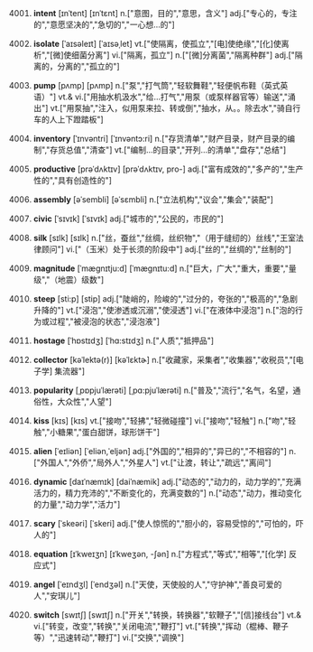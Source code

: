 4001. **intent**
[ɪnˈtent]  [ɪnˈtɛnt]
n.["意图，目的","意思，含义"]  adj.["专心的，专注的","意愿坚决的","急切的","一心想…的"]  

4002. **isolate**
[ˈaɪsəleɪt]  [ˈaɪsəˌlet]
vt.["使隔离，使孤立","[电]使绝缘","[化]使离析","[微]使细菌分离"]  vi.["隔离，孤立"]  n.["[微]分离菌","隔离种群"]  adj.["隔离的，分离的","孤立的"]  

4003. **pump**
[pʌmp]  [pʌmp]
n.["泵","打气筒","轻软舞鞋","轻便帆布鞋（英式英语）"]  vt.& vi.["用抽水机汲水","给…打气","用泵（或泵样器官等）输送","涌出"]  vt.["用泵抽","注入，似用泵来拉、转或倒","抽水，从。。除去水","骑自行车的人上下蹬踏板"]  

4004. **inventory**
[ˈɪnvəntri]  [ˈɪnvəntɔ:ri]
n.["存货清单","财产目录，财产目录的编制","存货总值","清查"]  vt.["编制…的目录","开列…的清单","盘存","总结"]  

4005. **productive**
[prəˈdʌktɪv]  [prəˈdʌktɪv, pro-]
adj.["富有成效的","多产的","生产性的","具有创造性的"]  

4006. **assembly**
[əˈsembli]  [əˈsɛmbli]
n.["立法机构","议会","集会","装配"]  

4007. **civic**
[ˈsɪvɪk]  [ˈsɪvɪk]
adj.["城市的","公民的，市民的"]  

4008. **silk**
[sɪlk]  [sɪlk]
n.["丝，蚕丝","丝绸，丝织物","（用于缝纫的）丝线","王室法律顾问"]  vi.["（玉米）处于长须的阶段中"]  adj.["丝的","丝绸的","丝制的"]  

4009. **magnitude**
[ˈmægnɪtju:d]  [ˈmægnɪtu:d]
n.["巨大，广大","重大，重要","量级","（地震）级数"]  

4010. **steep**
[sti:p]  [stip]
adj.["陡峭的，险峻的","过分的，夸张的","极高的","急剧升降的"]  vt.["浸泡","使渗透或沉溺","使浸透"]  vi.["在液体中浸泡"]  n.["泡的行为或过程","被浸泡的状态","浸泡液"]  

4011. **hostage**
[ˈhɒstɪdʒ]  [ˈhɑ:stɪdʒ]
n.["人质","抵押品"]  

4012. **collector**
[kəˈlektə(r)]  [kəˈlɛktɚ]
n.["收藏家，采集者","收集器","收税员","[电子学] 集流器"]  

4013. **popularity**
[ˌpɒpjuˈlærəti]  [ˌpɑ:pjuˈlærəti]
n.["普及","流行","名气，名望，通俗性，大众性","人望"]  

4014. **kiss**
[kɪs]  [kɪs]
vt.["接吻","轻拂","轻微碰撞"]  vi.["接吻","轻触"]  n.["吻","轻触","小糖果","蛋白甜饼，球形饼干"]  

4015. **alien**
[ˈeɪliən]  [ˈeliən,ˈeljən]
adj.["外国的","相异的","异已的","不相容的"]  n.["外国人","外侨","局外人","外星人"]  vt.["让渡，转让","疏远","离间"]  

4016. **dynamic**
[daɪˈnæmɪk]  [daiˈnæmik]
adj.["动态的","动力的，动力学的","充满活力的，精力充沛的","不断变化的，充满变数的"]  n.["动态","动力，推动变化的力量","动力学","活力"]  

4017. **scary**
[ˈskeəri]  [ˈskeri]
adj.["使人惊慌的","胆小的，容易受惊的","可怕的，吓人的"]  

4018. **equation**
[ɪˈkweɪʒn]  [ɪˈkweʒən, -ʃən]
n.["方程式","等式","相等","[化学] 反应式"]  

4019. **angel**
[ˈeɪndʒl]  [ˈendʒəl]
n.["天使，天使般的人","守护神","善良可爱的人","安琪儿"]  

4020. **switch**
[swɪtʃ]  [swɪtʃ]
n.["开关","转换，转换器","软鞭子","[信]接线台"]  vt.& vi.["转变，改变","转换","关闭电流","鞭打"]  vt.["转换","挥动（棍棒、鞭子等）","迅速转动","鞭打"]  vi.["交换","调换"]  

